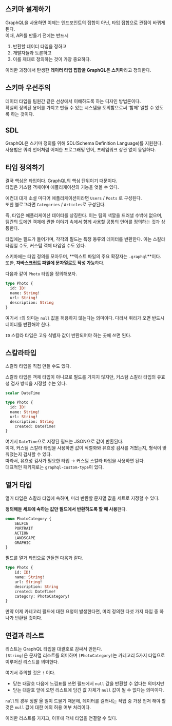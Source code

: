 
## 스키마 설계하기

GraphQL을 사용하면 이제는 엔드포인트의 집합이 아닌, 타입 집합으로 관점이 바뀌게 된다.  
이때, API를 만들기 전에는 반드시

1. 반환할 데이터 타입을 정하고
2. 개발자들과 토론하고
3. 이를 제대로 정의하는 것이 가장 중요하다.

이러한 과정에서 탄생한 **데이터 타입 집합을 GraphQL은 스키마**라고 정의한다.

## 스키마 우선주의

데이터 타입을 팀원간 같은 선상에서 이해하도록 하는 디자인 방법론이다.  
확실히 정의된 용어를 가지고 만들 수 있는 시스템을 토의함으로써 ‘함께’ 일할 수 있도록 하는 것이다.

## SDL

GraphQL은 스키마 정의를 위해 SDL(Schema Definition Language)를 지원한다.  
사용법은 쿼리 언어처럼 어떠한 프로그래밍 언어, 프레임워크 상관 없이 동일하다.

## 타입 정의하기

결국 핵심은 타입이다. GraphQL의 핵심 단위이기 때문이다.  
타입은 커스텀 객체이며 애플리케이션의 기능을 엿볼 수 있다.

예컨대 대개 소셜 미디어 애플리케이션이라면 `Users` / `Posts` 로 구성된다.   
또한 블로그라면 `Categories` / `Articles`로 구성된다. 

즉, 타입은 애플리케이션 데이터를 상징한다. 이는 팀의 색깔을 드러낼 수밖에 없으며, 팀간의 도메인 객체에 관한 이야기 속에서 함께 사용할 공통의 언어를 정의하는 것과 상통한다. 

타입에는 필드가 들어가며, 각각의 필드는 특정 동류의 데이터를 반환한다. 이는 스칼라 타입일 수도, 커스텀 객체 타입일 수도 있다. 

스키마에는 타입 정의를 모아두며, **텍스트 파일의 주요 확장자는  `.graphql`**이다.  
또한, **자바스크립트 파일에 문자열로도 작성 가능**하다. 

다음과 같이 `Photo` 타입을 정의해보자.

```graphql
type Photo {
  id: ID!
  name: String!
  url: String!
  description: String
}
```

여기서 `!`의 의미는 `null` 값을 허용하지 않는다는 의미이다. 다라서 쿼리가 오면 반드시 데이터를 반환해야 한다. 

`ID` 스칼라 타입은 고유 식별자 값이 반환되어야 하는 곳에 쓰면 된다.

## 스칼라타입

스칼라 타입을 직접 만들 수도 있다.

스칼라 타입은 객체 타입이 아니므로 필드를 가지지 않지만, 커스텀 스칼라 타입의 유효성 검사 방식을 지정할 수는 있다.

```graphql
scalar DateTime

type Photo {
  id: ID!
  name: String!
  url: String!
  description: String
	created: DateTime!
}
```

여기서 `DateTime`으로 지정된 필드는 JSON으로 값이 반환된다.  
이때, 커스텀 스칼라 타입을 사용하면 값이 직렬화와 유효성 검사를 거쳤는지, 형식이 맞춰졌는지 검사할 수 있다.  
따라서, 유효성 검사가 필요한 타입 → 커스텀 스칼라 타입을 사용하면 된다.  
대표적인 패키지로는 `graphql-custom-type`이 있다. 

## 열거 타입

열거 타입은 스칼라 타입에 속하며, 미리 반환할 문자열 값을 세트로 지정할 수 있다.

**정의해둔 세트에 속하는 값만 필드에서 반환하도록 할 때 사용**한다.

```graphql
enum PhotoCategory {
	SELFIE
	PORTRAIT
	ACTION
	LANDSCAPE
	GRAPHIC
}
```

필드를 열거 타입으로 만들면 다음과 같다.

```graphql
type Photo {
	id: ID!
	name: String!
	url: String!
	description: String
	created: DateTime!
	category: PhotoCategory!
}
```

만약 이제 카테고리 필드에 대한 요청이 발생한다면, 미리 정의한 다섯 가지 타입 중 하나가 반환될 것이다.

## 연결과 리스트

리스트는 GraphQL 타입을 대괄호로 감싸서 만든다.   
`[String]`은 문자열 리스트를 의미하며 `[PhotoCategory]`는 카테고리 5가지 타입으로 이루어진 리스트를 의미한다.

여기서 주의할 것은 `!` 이다.

- 닫는 대괄호 다음에 느낌표를 쓰면 필드에서 `null` 값을 반환할 수 없다는 의미지만
- 닫는 대괄호 앞에 오면 리스트에 담긴 값 자체가 `null` 값이 될 수 없다는 의미이다.

`null`의 경우 정말 올 일이 드물기 때문에, 데이터를 걸러내는 작업 중 가장 먼저 해야 할 것은 `null` 값에 대한 예외 허용 여부 처리이다.

이러한 리스트를 가지고, 이후에 객체 타입을 연결할 수 있다.